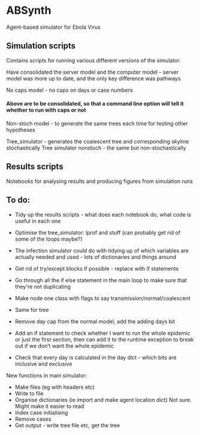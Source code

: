 # ABSynth

Agent-based simulator for Ebola Virus

## Simulation scripts

Contains scripts for running various different versions of the simulator.

Have consolidated the server model and the computer model - server model was more up to date, and the only key difference was pathways

No caps model - no caps on days or case numbers

#### Above are to be consolidated, so that a command line option will tell it whether to run with caps or not

Non-stoch model - to generate the same trees each time for testing other hypotheses

Tree_simulator - generates the coalescent tree and corresponding skyline stochastically 
Tree simulator nonstoch - the same but non-stochastically

## Results scripts

Notebooks for analysing results and producing figures from simulation runs

## To do:

- Tidy up the results scripts - what does each notebook do, what code is useful in each one

- Optimise the tree_simulator: lprof and stuff
(can probably get rid of some of the loops maybe?)

- The infection simulator could do with tidying up of which variables are actually needed and used - lots of dictionaries and things around
- Get rid of try/except blocks if possible - replace with if statements
- Go through all the if else statement in the main loop to make sure that they're not duplicating
- Make node one class with flags to say transmission/normal/coalescent
- Same for tree

- Remove day cap from the normal model, add the adding days bit
- Add an if statement to check whether I want to run the whole epidemic or just the first section, then can add it to the runtime exception to break out if we don’t want the whole epidemic

- Check that every day is calculated in the day dict - which bits are inclusive and exclusive


New functions in main simulator:
- Make files (eg with headers etc)
- Write to file
- Organise dictionaries (ie import and make agent location dict) Not sure. Might make it easier to read
- Index case initialising
- Remove cases
- Get output - write tree file etc, get the tree





